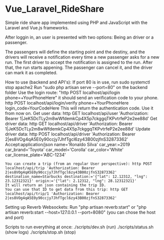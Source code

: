 # Vue_Laravel_RideShare
Simple ride share app implemented using PHP and JavaScript with the Laravel and Vue.js frameworks.

After loggin in, an user is presented with two options: Being an driver or a passenger.

The passengers will define the starting point and the destiny, and the drivers will receive a notification every time a new passenger asks for a new run. The first driver to accept the notification is assigned to the run.
After that, the run starts appening. The passenger can cancel it, and the driver can mark it as completed.

How to use (backend and API's):
    If port 80 is in use, run sudo systemctl stop apache2
    Run "sudo php artisan serve --port=80" on the backend folder
    Use the login route: "http POST localhost/api/login phone=+YourPhoneHere"
        it should send an verification code to your phone.
    http POST localhost/api/login/verify phone=+YourPhoneHere login_code=YourCodeHere
        This will return the authentication code. Use it from now on.
    Get user data:      http GET localhost/api/user 'Authorization: Bearer 1|JeK5DcTLy2m8wWfdemkCp4X5p7ckggqTKPvtrfeP2e2ee88d'
    Get driver data:    http GET localhost/api/driver 'Authorization: Bearer 1|JeK5DcTLy2m8wWfdemkCp4X5p7ckggqTKPvtrfeP2e2ee88d'
    Update driver data: http POST localhost/api/driver 'Authorization: Bearer 2|es8VOg4qA5E0y90ccjy7JhfTgcl6zy43B00zjfnS32873362' Accept:application/json name='Ronaldo Silva' car_year:=2019 car_brand='Toyota' car_model='Corolla' car_color='White' car_license_plate='ABC-1234'

    You can create a trip (from an regular User perspective): http POST localhost/api/trip 'Authorization: Bearer 2|es8VOg4qA5E0y90ccjy7JhfTgcl6zy43B00zjfnS32873362' destination_name=Starbucks destination:='{"lat": 12.12312, "lng": 23.12312321}' origin:='{"lat": 2.12312, "lng": 28.12312321}'
    It will return an json containing the trip ID.
    You can use that ID to get data from this trip: http GET localhost/api/trip/1 'Authorization: Bearer 2|es8VOg4qA5E0y90ccjy7JhfTgcl6zy43B00zjfnS32873362'

Setting up Reverb Websockets:
    Run "php artisan reverb:start" or "php artisan reverb:start --host=127.0.0.1 --port=8080" (you can chose the host and port)


Scripts to run everything at once:
./scripts/dev.sh        (run)
./scripts/status.sh     (show logs)
./scripts/stop.sh       (stop)
